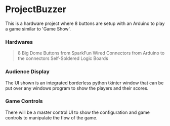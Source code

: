 # ProjectBuzzer

This is a hardware project where 8 buttons are setup with an Arduino to play a game similar to 'Game Show'.

### Hardwares
> 8 Big Dome Buttons from SparkFun
> Wired Connectors from Arduino to the connectors
> Self-Soldered Logic Boards

### Audience Display

The UI shown is an integrated borderless python tkinter window that can be put over any windows program to show the players and their scores.

### Game Controls

There will be a master control UI to show the configuration and game controls to manipulate the flow of the game.
